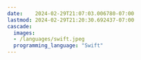 ```yaml
---
date:    2024-02-29T21:07:03.006780-07:00
lastmod: 2024-02-29T21:20:30.692437-07:00
cascade:
  images:
  - /languages/swift.jpeg
  programming_language: "Swift"
---
```

